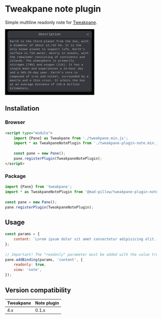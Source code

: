 # Tweakpane note plugin

Simple multiline readonly note for [Tweakpane][tweakpane].

![sample](sample.png)

## Installation

### Browser

```html
<script type="module">
	import {Pane} as Tweakpane from './tweakpane.min.js';
	import * as TweakpaneNotePlugin from './tweakpane-plugin-note.min.js';

	const pane = new Pane();
	pane.registerPlugin(TweakpaneNotePlugin);
</script>
```

### Package

```js
import {Pane} from 'tweakpane';
import * as TweakpaneNotePlugin from '@mad-pillow/tweakpane-plugin-note';

const pane = new Pane();
pane.registerPlugin(TweakpaneNotePlugin);
```

## Usage

```js
const params = {
	content: `Lorem ipsum dolor sit amet consectetur adipisicing elit. Minima, ipsam sequi iste amet labore unde omnis provident sed eligendi beatae nesciunt tempora officia totam pariatur, saepe voluptates deserunt illo! Doloremque?`,
};

// Important! The "readonly" parameter must be added with the value true.
pane.addBinding(params, 'content', {
	readonly: true,
	view: 'note',
});
```

## Version compatibility

| Tweakpane | Note plugin |
| --------- | ----------- |
| 4.x       | 0.1.x       |

[tweakpane]: https://github.com/cocopon/tweakpane/
